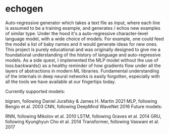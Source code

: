 # echogen
Auto-regressive generator which takes a text file as input, where each line is assumed to be a training example, and generates / echos new examples of similar type. Under the hood it's a auto-regressive character-level language model, with a wide choice of models. For example, one could feed the model a list of baby names and it would generate ideas for new ones. This project is purely educational and was originally designed to give me a foundational understanding of the history of language and auto-regressive models. As a side quest, I implemented the MLP model without the use of loss.backwards() as a healthy reminder of how gradients flow under all the layers of abstractions in modern ML libraries. Fundamental understanding of the internals in deep neural networks is easily forgotten, especially with all the tools we have available at our fingertips today. 

Currently supported models:

bigram, following Daniel Jurafsky & James H. Martin 2021
MLP, following Bengio et al. 2003
CNN, following DeepMind WaveNet 2016
Future models:

RNN, following Mikolov et al. 2010
LSTM, following Graves et al. 2014
GRU, following Kyunghyun Cho et al. 2014
Transformer, following Vaswani et al. 2017
